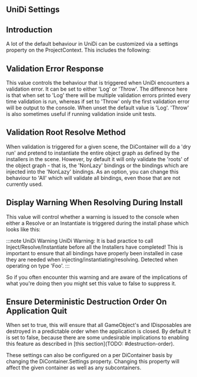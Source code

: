 ## UniDi Settings
## Introduction
A lot of the default behaviour in UniDi can be customized via a settings property on the ProjectContext.  This includes the following:

## Validation Error Response
This value controls the behaviour that is triggered when UniDi encounters a validation error.  It can be set to either 'Log' or 'Throw'.  The difference here is that when set to 'Log' there will be multiple validation errors printed every time validation is run, whereas if set to 'Throw' only the first validation error will be output to the console.  When unset the default value is 'Log'.  'Throw' is also sometimes useful if running validation inside unit tests.

## Validation Root Resolve Method
When validation is triggered for a given scene, the DiContainer will do a 'dry run' and pretend to instantiate the entire object graph as defined by the installers in the scene.   However, by default it will only validate the 'roots' of the object graph - that is, the 'NonLazy' bindings or the bindings which are injected into the 'NonLazy' bindings.  As an option, you can change this behaviour to 'All' which will validate all bindings, even those that are not currently used.

## Display Warning When Resolving During Install
This value will control whether a warning is issued to the console when either a Resolve or an Instantiate is triggered during the install phase which looks like this:

:::note UniDi Warning
UniDi Warning: It is bad practice to call Inject/Resolve/Instantiate before all the Installers have completed!  This is important to ensure that all bindings have properly been installed in case they are needed when injecting/instantiating/resolving.  Detected when operating on type 'Foo'.
:::

So if you often encounter this warning and are aware of the implications of what you're doing then you might set this value to false to suppress it.

## Ensure Deterministic Destruction Order On Application Quit
When set to true, this will ensure that all GameObject's and IDisposables are destroyed in a predictable order when the application is closed.  By default it is set to false, because there are some undesirable implications to enabling this feature as described in [this section](TODO: #destruction-order).

These settings can also be configured on a per DiContainer basis by changing the DiContainer.Settings property.  Changing this property will affect the given container as well as any subcontainers.
